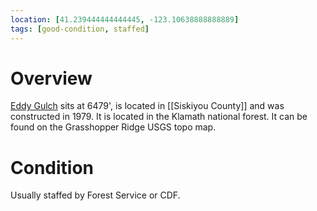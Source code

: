```yaml
---
location: [41.239444444444445, -123.10638888888889]
tags: [good-condition, staffed]
---
```


# Overview

[Eddy Gulch](http://www.peakbagging.com/CALookoutPhotos/EddyGulch.html) sits at 6479', is located in [[Siskiyou County]] and was constructed in 1979. It is located in the Klamath national forest. It can be found on the Grasshopper Ridge USGS topo map.

# Condition

Usually staffed by Forest Service or CDF.